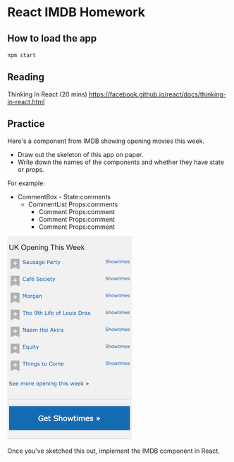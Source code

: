 # React IMDB Homework

## How to load the app 

```bash
npm start
```

## Reading

Thinking In React (20 mins) https://facebook.github.io/react/docs/thinking-in-react.html

## Practice

Here's a component from IMDB showing opening movies this week.

- Draw out the skeleton of this app on paper.
- Write down the names of the components and whether they have state or props.

For example:
- CommentBox - State:comments
  - CommentList Props:comments
    - Comment Props:comment
    - Comment Props:comment
    - Comment Props:comment

![IMDB UK Opening This Week](imdb-opening-this-week.png)

Once you've sketched this out, implement the IMDB component in React.
